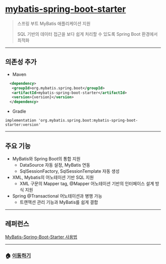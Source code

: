 # [mybatis-spring-boot-starter](https://mvnrepository.com/artifact/org.mybatis.spring.boot/mybatis-spring-boot-starter)

> 스프링 부트 MyBatis 애플리케이션 지원
>
> SQL 기반의 데이터 접근을 보다 쉽게 처리할 수 있도록 Spring Boot 환경에서 최적화

---

## 의존성 추가

* Maven

```xml
  <dependency>
   <groupId>org.mybatis.spring.boot</groupId>
   <artifactId>mybatis-spring-boot-starter</artifactId>
   <version>{version}</version>
  </dependency>
```

* Gradle

```Gradle
implementation 'org.mybatis.spring.boot:mybatis-spring-boot-starter:version'
```

---

## 주요 기능

* MyBatis와 Spring Boot의 통합 지원
  * DataSource 자동 설정, MyBatis 연동
  * SqlSessionFactory, SqlSessionTemplate 자동 생성
* XML, Mybatis의 어노테이션 기반 SQL 지원
  * XML 구문의 Mapper tag, @Mapper 어노테이션 기반의 인터페이스 설계 방식 지원
* Spring @Transactional 어노테이션과 병행 가능
  * 트랜잭션 관리 기능과 MyBatis를 쉽게 결합

---

## 레퍼런스

[MyBatis-Spring-Boot-Starter 사용법](https://kils-log-of-develop.tistory.com/576)

---

### 🏠 [이동하기](../../../README.md)
